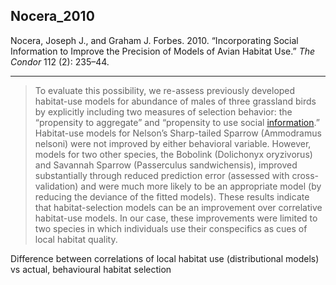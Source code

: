 ## Nocera_2010

Nocera, Joseph J., and Graham J. Forbes. 2010. “Incorporating Social Information to Improve the Precision of Models of Avian Habitat Use.” _The Condor_ 112 (2): 235–44.

---

> To evaluate this possibility, we re-assess previously developed habitat-use models for abundance  of males of three grassland birds by explicitly including two measures of selection behavior: the “propensity to aggregate” and “propensity to use social [information](../topics/information.md).” Habitat-use models for Nelson’s Sharp-tailed Sparrow  (Ammodramus nelsoni) were not improved by either behavioral variable. However, models for two other species,  the Bobolink (Dolichonyx oryzivorus) and Savannah Sparrow (Passerculus sandwichensis), improved substantially through reduced prediction error (assessed with cross-validation) and were much more likely to be an appropriate model (by reducing the deviance of the fitted models). These results indicate that habitat-selection models  can be an improvement over correlative habitat-use models. In our case, these improvements were limited to two  species in which individuals use their conspecifics as cues of local habitat quality. 


Difference between correlations of local habitat use (distributional models) vs actual, behavioural habitat selection 